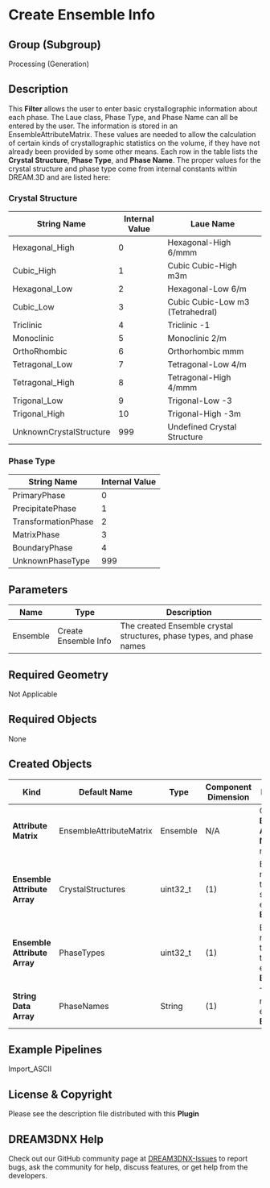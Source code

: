 # Create Ensemble Info


## Group (Subgroup) ##

Processing (Generation)

## Description ##

This **Filter** allows the user to enter basic crystallographic information about each phase. The Laue class, Phase Type, and Phase Name can all be entered by the user. The information is stored in an EnsembleAttributeMatrix. These values are needed to allow the calculation of certain kinds of crystallographic statistics on the volume, if they have not already been provided by some other means. Each row in the table lists the __Crystal Structure__, __Phase Type__, and __Phase Name__. The proper values for the crystal structure and phase type come from internal constants within DREAM.3D and are listed here:

### Crystal Structure

| String Name | Internal Value | Laue Name |
| ------------|----------------|----------|
| Hexagonal_High | 0 |  Hexagonal-High 6/mmm |
| Cubic_High | 1 |  Cubic Cubic-High m3m |
| Hexagonal_Low | 2 |  Hexagonal-Low 6/m |
| Cubic_Low | 3 |  Cubic Cubic-Low m3 (Tetrahedral) |
| Triclinic | 4 |  Triclinic -1 |
| Monoclinic | 5 |  Monoclinic 2/m |
| OrthoRhombic | 6 |  Orthorhombic mmm |
| Tetragonal_Low | 7 |  Tetragonal-Low 4/m |
| Tetragonal_High | 8 |  Tetragonal-High 4/mmm |
| Trigonal_Low | 9 |  Trigonal-Low -3 |
| Trigonal_High | 10 |  Trigonal-High -3m |
| UnknownCrystalStructure | 999 |  Undefined Crystal Structure |

### Phase Type

| String Name | Internal Value |
| ------------|----------------|
| PrimaryPhase | 0 |
| PrecipitatePhase | 1 |
| TransformationPhase | 2 |
| MatrixPhase | 3 |
| BoundaryPhase | 4 |
| UnknownPhaseType | 999 |


## Parameters ##

| Name | Type | Description |
|------|------|-------------|
| Ensemble | Create Ensemble Info | The created Ensemble crystal structures, phase types, and phase names |

## Required Geometry ##

Not Applicable

## Required Objects ##

None

## Created Objects ##

| Kind | Default Name | Type | Component Dimension | Description |
|------|--------------|-------------|---------|--------------|
| **Attribute Matrix** | EnsembleAttributeMatrix | Ensemble | N/A | Created **Ensemble Attribute Matrix** name |
| **Ensemble Attribute Array** | CrystalStructures | uint32_t | (1) | Enumeration representing the crystal structure for each **Ensemble** |
| **Ensemble Attribute Array** | PhaseTypes        | uint32_t | (1) | Enumeration representing the phase type for each **Ensemble** |
| **String Data Array**        | PhaseNames        | String | (1)   | The phase names for each **Ensemble** |


## Example Pipelines ##
Import_ASCII


## License & Copyright ##

Please see the description file distributed with this **Plugin**

## DREAM3DNX Help

Check out our GitHub community page at [DREAM3DNX-Issues](https://github.com/BlueQuartzSoftware/DREAM3DNX-Issues) to report bugs, ask the community for help, discuss features, or get help from the developers.


